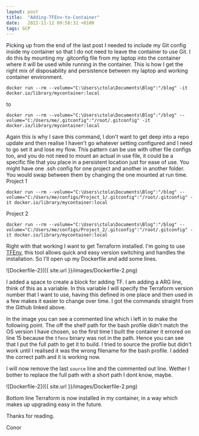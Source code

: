 ```yaml
---
layout: post
title:  "Adding-TFEnv-to-Container"
date:   2022-11-12 09:56:31 +0100
tags: GCP
---
```


Picking up from the end of the last post I needed to include my Git config inside my container so that I do not need to leave the container to use Git. I do this by mounting my .gitconfig file from my laptop into the container where it will be used while running in the container. This is how I get the right mix of disposability and persistence between my laptop and working container environment. 

```
docker run --rm --volume="C:\Users\ctola\Documents\Blog":"/blog" -it docker.io/library/mycontainer:local
```
to
```
docker run --rm --volume="C:\Users\ctola\Documents\Blog":"/blog" --volume="C:/Users/me/.gitconfig":"/root/.gitconfig" -it docker.io/library/mycontainer:local
```

Again this is why I save this command, I don't want to get deep into a repo update and then realise I haven't go whatever setting configured and I need to go set it and lose my flow. This pattern can be use with other file configs too, and you do not need to mount an actual in use file, it could be a specific file that you place in a persistent location just for ease of use. You might have one .ssh config for one project and another in another folder. You would swap between them by changing the one mounted at run time.
Project 1
```
docker run --rm --volume="C:\Users\ctola\Documents\Blog":"/blog" --volume="C:/Users/me/configs/Project_1/.gitconfig":"/root/.gitconfig" -it docker.io/library/mycontainer:local
```
Project 2
```
docker run --rm --volume="C:\Users\ctola\Documents\Blog":"/blog" --volume="C:/Users/me/configs/Project_2/.gitconfig":"/root/.gitconfig" -it docker.io/library/mycontainer:local
```

Right with that working I want to get Terraform installed. I'm going to use [TFEnv](https://github.com/tfutils/tfenv), this tool allows quick and easy version switching and handles the installation. So I'll open up my Dockerfile and add some lines.

![Dockerfile-2]({{ site.url }}/images/Dockerfile-2.png)

I added a space to create a block for adding TF. I am adding a ARG line, think of this as a variable. In this variable I will specify the Terraform version number that I want to use, having this defined in one place and then used in a few makes it easier to change over time. I got the commands straight from the Github linked above.

In the image you can see a commented line which i left in to make the following point. The off the shelf path for the bash profile didn't match the OS version I have chosen, so the first time I built the container it errored on line 15 because the `tfenv` binary was not in the path. Hence you can see that I put the full path to get it to build. I tried to source the profile but didn't work until I realised it was the wrong filename for the bash profile. I added the correct path and it is working now.

I will now remove the last `source` line and the commented out line. Wether I bother to replace the full path with a short path I dont know, maybe.

![Dockerfile-2]({{ site.url }}/images/Dockerfile-2.png)

Bottom line Terraform is now installed in my container, in a way which makes up upgrading easy in the future.

Thanks for reading.

Conor